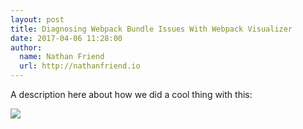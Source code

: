 ```yaml
---
layout: post
title: Diagnosing Webpack Bundle Issues With Webpack Visualizer
date: 2017-04-06 11:28:00
author:
  name: Nathan Friend
  url: http://nathanfriend.io
---
```


A description here about how we did a cool thing with this:

<img src="{{ '/assets/img/diagnosing-webpack-bundle-issues-with-webpack-visualizer/webpack-visualizer.jpg' | relative_url }}" />